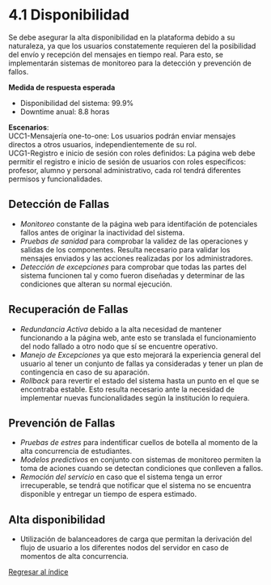# 4.1 Disponibilidad

Se debe asegurar la alta disponibilidad en la plataforma debido a su naturaleza, ya que los usuarios constatemente requieren del la posibilidad del envío y recepción del mensajes en tiempo real. Para esto, se implementarán sistemas de monitoreo para la detección y prevención de fallos.

**Medida de respuesta esperada**
- Disponibilidad del sistema: 99.9%
- Downtime anual: 8.8 horas  

__Escenarios__:  
UCC1-Mensajería one-to-one: Los usuarios podrán enviar mensajes directos a otros usuarios, independientemente de su rol.  
UCG1-Registro e inicio de sesión con roles definidos: La página web debe permitir el registro e inicio de sesión de usuarios con roles específicos: profesor, alumno y personal administrativo, cada rol tendrá diferentes permisos y funcionalidades.

## Detección de Fallas
- *Monitoreo* constante de la página web para identifación de potenciales fallos antes de originar la inactividad del sistema.
- *Pruebas de sanidad* para comprobar la validez de las operaciones y salidas de los componentes. Resulta necesario para validar los mensajes enviados y las acciones realizadas por los administradores.
- *Detección de excepciones* para comprobar que todas las partes del sistema funcionen tal y como fueron diseñadas y determinar de las condiciones que alteran su normal ejecución.
## Recuperación de Fallas
- *Redundancia Activa* debido a la alta necesidad de mantener funcionando a la página web, ante esto se translada el funcionamiento del nodo fallado a otro nodo que sí se encuentre operativo.
- *Manejo de Excepciones* ya que esto mejorará la experiencia general del usuario al tener un conjunto de fallas ya consideradas y tener un plan de contingencia en caso de su aparación.
- *Rollback* para revertir el estado del sistema hasta un punto en el que se encontraba estable. Esto resulta necesario ante la necesidad de implementar nuevas funcionalidades según la institución lo requiera.
## Prevención de Fallas
- *Pruebas de estres* para indentificar cuellos de botella al momento de la alta concurrencia de estudiantes.
- *Modelos predictivos* en conjunto con sistemas de monitoreo permiten la toma de aciones cuando se detectan condiciones que conlleven a fallos.
- *Remoción del servicio* en caso que el sistema tenga un error irrecuperable, se tendrá que notificar que el sistema no se encuentra disponible y entregar un tiempo de espera estimado.
## Alta disponibilidad
- Utilización de balanceadores de carga que permitan la derivación del flujo de usuario a los diferentes nodos del servidor en caso de momentos de alta concurrencia.

[Regresar al índice](../../README.md)
